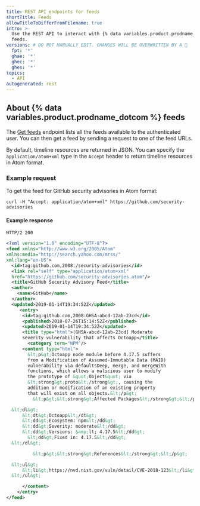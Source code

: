 ```yaml
---
title: REST API endpoints for feeds
shortTitle: Feeds
allowTitleToDifferFromFilename: true
intro: >-
  Use the REST API to interact with {% data variables.product.prodname_dotcom %}
  feeds.
versions: # DO NOT MANUALLY EDIT. CHANGES WILL BE OVERWRITTEN BY A 🤖
  fpt: '*'
  ghae: '*'
  ghec: '*'
  ghes: '*'
topics:
  - API
autogenerated: rest
---
```


## About {% data variables.product.prodname_dotcom %} feeds

The [Get feeds](#get-feeds) endpoint lists all the feeds available to the authenticated user. You can then get a feed by sending a request to one of the feed URLs.

By default, timeline resources are returned in JSON. You can specify the `application/atom+xml` type in the `Accept` header to return timeline resources in Atom format.

### Example request

To get the feed for GitHub security advisories in Atom format:

    curl -H "Accept: application/atom+xml" https://github.com/security-advisories

#### Example response

```shell
HTTP/2 200
```

```xml
<?xml version="1.0" encoding="UTF-8"?>
<feed xmlns="http://www.w3.org/2005/Atom"
xmlns:media="http://search.yahoo.com/mrss/"
xml:lang="en-US">
  <id>tag:github.com,2008:/security-advisories</id>
  <link rel="self" type="application/atom+xml"
  href="https://github.com/security-advisories.atom"/>
  <title>GitHub Security Advisory Feed</title>
  <author>
    <name>GitHub</name>
  </author>
  <updated>2019-01-14T19:34:52Z</updated>
     <entry>
      <id>tag:github.com,2008:GHSA-abcd-12ab-23cd</id>
      <published>2018-07-26T15:14:52Z</published>
      <updated>2019-01-14T19:34:52Z</updated>
      <title type="html">[GHSA-abcd-12ab-23cd] Moderate
      severity vulnerability that affects Octoapp</title>
        <category term="NPM"/>
      <content type="html">
        &lt;p&gt;Octoapp node module before 4.17.5 suffers
        from a Modification of Assumed-Immutable Data (MAID)
        vulnerability via defaultsDeep, merge, and mergeWith
        functions, which allows a malicious user to modify
        the prototype of &quot;Object&quot; via
        &lt;strong&gt;proto&lt;/strong&gt;, causing the
        addition or modification of an existing property
        that will exist on all objects.&lt;/p&gt;
          &lt;p&gt;&lt;strong&gt;Affected Packages&lt;/strong&gt;&lt;/p&gt;

  &lt;dl&gt;
      &lt;dt&gt;Octoapp&lt;/dt&gt;
      &lt;dd&gt;Ecosystem: npm&lt;/dd&gt;
      &lt;dd&gt;Severity: moderate&lt;/dd&gt;
      &lt;dd&gt;Versions: &amp;lt; 4.17.5&lt;/dd&gt;
        &lt;dd&gt;Fixed in: 4.17.5&lt;/dd&gt;
  &lt;/dl&gt;

          &lt;p&gt;&lt;strong&gt;References&lt;/strong&gt;&lt;/p&gt;

  &lt;ul&gt;
      &lt;li&gt;https://nvd.nist.gov/vuln/detail/CVE-2018-123&lt;/li&gt;
  &lt;/ul&gt;

      </content>
    </entry>
</feed>
```

<!-- Content after this section is automatically generated -->

